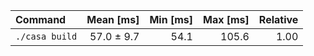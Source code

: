 | Command | Mean [ms] | Min [ms] | Max [ms] | Relative |
|:---|---:|---:|---:|---:|
| `./casa build` | 57.0 ± 9.7 | 54.1 | 105.6 | 1.00 |
